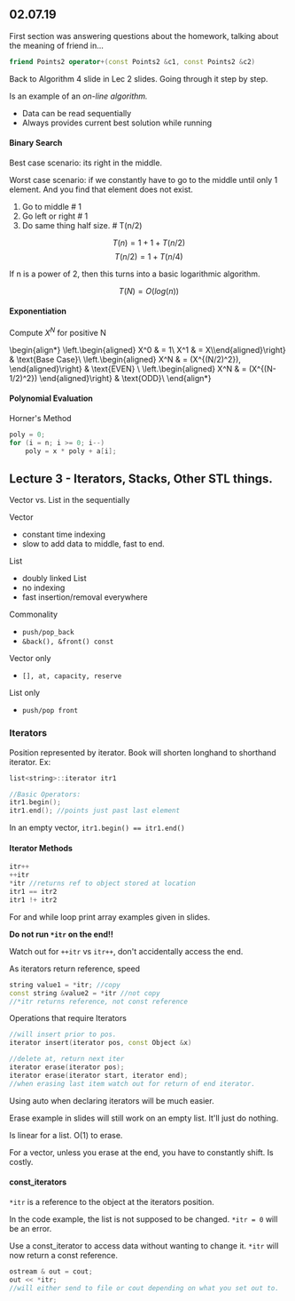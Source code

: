 ## 02.07.19

First section was answering questions about the homework, talking about the meaning of friend in...

```c++
friend Points2 operator+(const Points2 &c1, const Points2 &c2)
```

Back to Algorithm 4 slide in Lec 2 slides. Going through it step by step.

Is an example of an *on-line algorithm.*
* Data can be read sequentially
* Always provides current best solution while running

#### Binary Search

Best case scenario: its right in the middle.

Worst case scenario: if we constantly have to go to the middle until only 1 element. And you find that element does not exist.

1) Go to middle             # 1
2) Go left or right         # 1
3) Do same thing half size. # T(n/2)

$$T(n) = 1 + 1 + T(n/2)$$
$$T(n/2) = 1 + T(n/4)$$

If n is a power of 2, then this turns into a basic logarithmic algorithm.

$$T(N) = O(log(n))$$

#### Exponentiation

Compute $X^N$ for positive N

\begin{align*}
\left.\begin{aligned} X^0 & = 1\\
X^1 & = X\\\end{aligned}\right\} & \text{Base Case}\\
\left.\begin{aligned}
X^N & = (X^{(N/2)^2}), \end{aligned}\right\} & \text{EVEN} \\
\left.\begin{aligned} X^N & = (X^{(N-1/2)^2}) \end{aligned}\right\} & \text{ODD}\\
\end{align*}

#### Polynomial Evaluation

Horner's Method

```c++
poly = 0;
for (i = n; i >= 0; i--)
    poly = x * poly + a[i];
```

## Lecture 3 - Iterators, Stacks, Other STL things.

Vector vs. List in the sequentially

Vector
* constant time indexing
* slow to add data to middle, fast to end.

List
* doubly linked List
* no indexing
* fast insertion/removal everywhere

Commonality
* `push/pop_back`
* `&back(), &front() const`

Vector only
* `[], at, capacity, reserve`

List only
* `push/pop front`


### Iterators

Position represented by iterator.
Book will shorten longhand to shorthand iterator.
Ex:
```c++
list<string>::iterator itr1

//Basic Operators:
itr1.begin();
itr1.end(); //points just past last element
```

In an empty vector, `itr1.begin() == itr1.end()`

#### Iterator Methods
```c++
itr++
++itr
*itr //returns ref to object stored at location
itr1 == itr2
itr1 !+ itr2
```

For and while loop print array examples given in slides.

****Do not run `*itr` on the end!!****

Watch out for `++itr` vs `itr++`, don't accidentally access the end.

As iterators return reference, speed

```c++
string value1 = *itr; //copy
const string &value2 = *itr //not copy
//*itr returns reference, not const reference
```

Operations that require Iterators
```c++
//will insert prior to pos.
iterator insert(iterator pos, const Object &x)

//delete at, return next iter
iterator erase(iterator pos);
iterator erase(iterator start, iterator end);
//when erasing last item watch out for return of end iterator.
```

Using auto when declaring iterators will be much easier.

Erase example in slides will still work on an empty list. It'll just do nothing.

Is linear for a list. O(1) to erase.

For a vector, unless you erase at the end, you have to constantly shift. Is costly.

#### const_iterators


`*itr` is a reference to the object at the iterators position.

In the code example, the list is not supposed to be changed. `*itr = 0` will be an error.

Use a const_iterator to access data without wanting to change it. `*itr` will now return a const reference.

```c++
ostream & out = cout;
out << *itr;
//will either send to file or cout depending on what you set out to.
```
